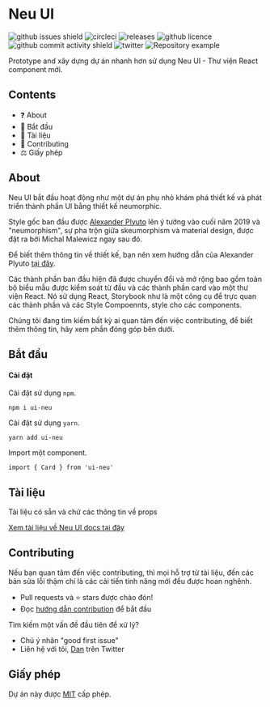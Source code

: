 # Neu UI

![github issues shield](https://img.shields.io/github/issues/daniel-norris/neumorphic_design)
![circleci](https://img.shields.io/circleci/build/github/daniel-norris/neu_ui/master?label=circleci)
![releases](https://img.shields.io/github/v/release/daniel-norris/neu_ui?include_prereleases)
![github licence](https://img.shields.io/github/license/daniel-norris/neu_ui)
![github commit activity shield](https://img.shields.io/github/commit-activity/m/daniel-norris/neumorphic_design)
![twitter](https://img.shields.io/twitter/follow/danielpnorris)
![Repository example](../../src/demo.gif)

Prototype and xây dựng dự án nhanh hơn sử dụng Neu UI - Thư viện React component mới.

## Contents

- ❓ About
- 🚀 Bắt đầu
- 📝 Tài liệu
- 👏 Contributing
- ⚖️ Giấy phép

## About

Neu UI bắt đầu hoạt động như một dự án phụ nhỏ khám phá thiết kế và phát triển thành phần UI bằng thiết kế neumorphic.

Style gốc ban đầu được [Alexander Plyuto](https://dribbble.com/alexplyuto) lên ý tưởng vào cuối năm 2019 và "neumorphism", sự pha trộn giữa skeumorphism và material design, được đặt ra bởi Michal Malewicz ngay sau đó.

Để biết thêm thông tin về thiết kế, bạn nên xem hướng dẫn của Alexander Plyuto [tại đây](https://www.figma.com/file/J1uPSOY5k577mDpSfGFven/Neomorphism-Guide-2.0-%7C-Original?node-id=26580%3A1425).

Các thành phần ban đầu hiện đã được chuyển đổi và mở rộng bao gồm toàn bộ biểu mẫu được kiểm soát từ đầu và các thành phần card vào một thư viện React. Nó sử dụng React, Storybook như là một công cụ để trực quan các thành phần và các Style Compoennts, style cho các components.

Chúng tôi đang tìm kiếm bất kỳ ai quan tâm đến việc contributing, để biết thêm thông tin, hãy xem phần đóng góp bên dưới.

## Bắt đầu

#### Cài đặt

Cài đặt sử dụng `npm`.

```
npm i ui-neu
```

Cài đặt sử dụng `yarn`.

```
yarn add ui-neu
```

Import một component.

```
import { Card } from 'ui-neu'
```

## Tài liệu

Tài liệu có sẵn và chứ các thông tin về props

[Xem tài liệu về Neu UI docs tại đây](https://ui-neu.netlify.app/)

## Contributing

Nếu bạn quan tâm đến việc contributing, thì mọi hỗ trợ từ tài liệu, đến các bản sửa lỗi thậm chí là các cải tiến tính năng mới đều được hoan nghênh.

- Pull requests và ⭐ stars được chào đón!
- Đọc [hướng dẫn contribution](/CONTRIBUTING.md) để bắt đầu

Tìm kiếm một vấn đề đầu tiên để xử lý?

- Chú ý nhãn "good first issue"
- Liên hệ với tôi, [Dan](https://twitter.com/danielpnorris) trên Twitter

## Giấy phép

Dự án này được [MIT](/LICENCE) cấp phép.
